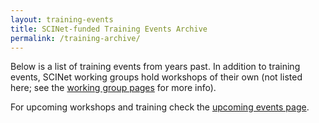 ```yaml
---
layout: training-events
title: SCINet-funded Training Events Archive
permalink: /training-archive/
---
```


Below is a list of training events from years past. In addition to training events, SCINet working groups hold workshops of their own (not listed here; see the [working group pages](/working-groups) for more info).

For upcoming workshops and training check the [upcoming events page](/opportunities/events).

<br>
